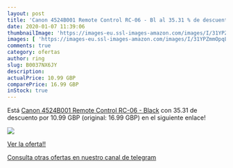 ```yaml
---
layout: post
title: 'Canon 4524B001 Remote Control RC-06 - Bl al 35.31 % de descuento'
date: 2020-01-07 11:39:06
thumbnailImage: 'https://images-eu.ssl-images-amazon.com/images/I/31YPZmmOpqL._SL200_.jpg'
images: [ 'https://images-eu.ssl-images-amazon.com/images/I/31YPZmmOpqL._SL200_.jpg' ]
comments: true
category: ofertas
author: ring
slug: B0037NX6JY
description:
actualPrice: 10.99 GBP
comparePrice: 16.99 GBP
inStock: true
---
```


Está [Canon 4524B001 Remote Control RC-06 - Black](https://www.amazon.com/dp/B0037NX6JY/?tag=redken08-20) con 35.31 de descuento por 10.99 GBP (original: 16.99 GBP) en el siguiente enlace!

[![](https://images-eu.ssl-images-amazon.com/images/I/31YPZmmOpqL._SL200_.jpg)](https://www.amazon.com/dp/B0037NX6JY/?tag=redken08-20)

[Ver la oferta!!](https://www.amazon.com/dp/B0037NX6JY/?tag=redken08-20)

[Consulta otras ofertas en nuestro canal de telegram](https://t.me/s/ofertas25)
